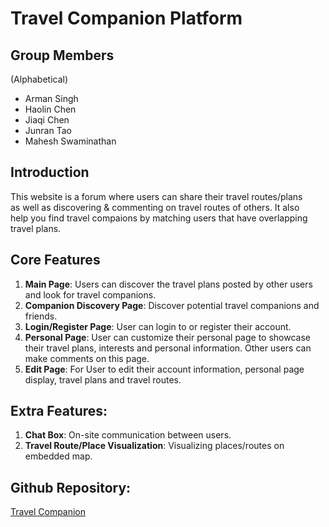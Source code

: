 # **Travel Companion Platform**

## Group Members
(Alphabetical)
- Arman Singh
- Haolin Chen
- Jiaqi Chen
- Junran Tao
- Mahesh Swaminathan


## Introduction

This website is a forum where users can share their travel routes/plans\
as well as discovering & commenting on travel routes of others. It also \
help you find travel compaions by matching users that have overlapping \
travel plans.


## Core Features
1. **Main Page**: Users can discover the travel plans posted by other users 
and look for travel companions.
2. **Companion Discovery Page**: Discover potential travel companions and friends.
3. **Login/Register Page**: User can login to or register their account.
4. **Personal Page**: User can customize their personal page to showcase 
their travel plans, interests and personal information. Other users can make 
comments on this page.
5. **Edit Page**: For User to edit their account information, personal page 
display, travel plans and travel routes.

## Extra Features:
1. **Chat Box**: On-site communication between users.
2. **Travel Route/Place Visualization**: Visualizing places/routes on embedded map.


## Github Repository:
[Travel Companion](https://github.com/TOXXXX/TravelCompanion)

